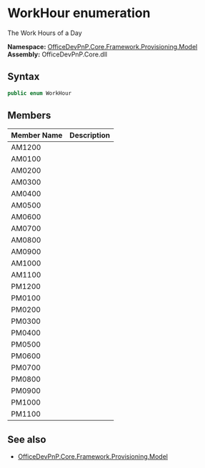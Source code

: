 # WorkHour  enumeration
The Work Hours of a Day  

**Namespace:** [OfficeDevPnP.Core.Framework.Provisioning.Model](OfficeDevPnP.Core.Framework.Provisioning.Model.md)  
**Assembly:** OfficeDevPnP.Core.dll  
## Syntax
```C#
public enum WorkHour
```
## Members
|**Member Name**|**Description**|
|:-----|:-----|
| AM1200 | 
| AM0100 | 
| AM0200 | 
| AM0300 | 
| AM0400 | 
| AM0500 | 
| AM0600 | 
| AM0700 | 
| AM0800 | 
| AM0900 | 
| AM1000 | 
| AM1100 | 
| PM1200 | 
| PM0100 | 
| PM0200 | 
| PM0300 | 
| PM0400 | 
| PM0500 | 
| PM0600 | 
| PM0700 | 
| PM0800 | 
| PM0900 | 
| PM1000 | 
| PM1100 | 

## See also
- [OfficeDevPnP.Core.Framework.Provisioning.Model](OfficeDevPnP.Core.Framework.Provisioning.Model.md)
